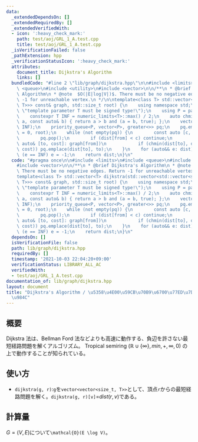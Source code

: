 ```yaml
---
data:
  _extendedDependsOn: []
  _extendedRequiredBy: []
  _extendedVerifiedWith:
  - icon: ':heavy_check_mark:'
    path: test/aoj/GRL_1_A.test.cpp
    title: test/aoj/GRL_1_A.test.cpp
  _isVerificationFailed: false
  _pathExtension: hpp
  _verificationStatusIcon: ':heavy_check_mark:'
  attributes:
    document_title: Dijkstra's Algorithm
    links: []
  bundledCode: "#line 2 \"lib/graph/dijkstra.hpp\"\n\n#include <limits>\n#include\
    \ <queue>\n#include <utility>\n#include <vector>\n\n/**\n * @brief Dijkstra's\
    \ Algorithm\n * @note  $O(|E|log|V|)$. There must be no negative edges. Return\
    \ -1 for unreachable vertex.\n */\n\ntemplate<class T> std::vector<T> dijkstra(std::vector<std::vector<std::pair<std::size_t,\
    \ T>>> const& graph, std::size_t root) {\n    using namespace std;\n    static_assert(is_signed<T>::value,\
    \ \"template parameter T must be signed type!\");\n    using P = pair<T, size_t>;\n\
    \    constexpr T INF = numeric_limits<T>::max() / 2;\n    auto chmin = [](auto&\
    \ a, const auto& b) { return a > b and (a = b, true); };\n    vector<T> dist(size(graph),\
    \ INF);\n    priority_queue<P, vector<P>, greater<>> pq;\n    pq.emplace(dist[root]\
    \ = 0, root);\n    while (not empty(pq)) {\n        const auto [c, from] = pq.top();\n\
    \        pq.pop();\n        if (dist[from] < c) continue;\n        for (const\
    \ auto& [to, cost]: graph[from])\n            if (chmin(dist[to], dist[from] +\
    \ cost)) pq.emplace(dist[to], to);\n    }\n    for (auto&& e: dist)\n        if\
    \ (e == INF) e = -1;\n    return dist;\n}\n"
  code: "#pragma once\n\n#include <limits>\n#include <queue>\n#include <utility>\n\
    #include <vector>\n\n/**\n * @brief Dijkstra's Algorithm\n * @note  $O(|E|log|V|)$.\
    \ There must be no negative edges. Return -1 for unreachable vertex.\n */\n\n\
    template<class T> std::vector<T> dijkstra(std::vector<std::vector<std::pair<std::size_t,\
    \ T>>> const& graph, std::size_t root) {\n    using namespace std;\n    static_assert(is_signed<T>::value,\
    \ \"template parameter T must be signed type!\");\n    using P = pair<T, size_t>;\n\
    \    constexpr T INF = numeric_limits<T>::max() / 2;\n    auto chmin = [](auto&\
    \ a, const auto& b) { return a > b and (a = b, true); };\n    vector<T> dist(size(graph),\
    \ INF);\n    priority_queue<P, vector<P>, greater<>> pq;\n    pq.emplace(dist[root]\
    \ = 0, root);\n    while (not empty(pq)) {\n        const auto [c, from] = pq.top();\n\
    \        pq.pop();\n        if (dist[from] < c) continue;\n        for (const\
    \ auto& [to, cost]: graph[from])\n            if (chmin(dist[to], dist[from] +\
    \ cost)) pq.emplace(dist[to], to);\n    }\n    for (auto&& e: dist)\n        if\
    \ (e == INF) e = -1;\n    return dist;\n}\n"
  dependsOn: []
  isVerificationFile: false
  path: lib/graph/dijkstra.hpp
  requiredBy: []
  timestamp: '2021-10-03 22:04:20+09:00'
  verificationStatus: LIBRARY_ALL_AC
  verifiedWith:
  - test/aoj/GRL_1_A.test.cpp
documentation_of: lib/graph/dijkstra.hpp
layout: document
title: "Dijkstra's Algorithm / \u5358\u4E00\u59CB\u70B9\u6700\u77ED\u7D4C\u8DEF\u554F\
  \u984C"
---
```


## 概要
Dijkstra 法は、Bellman Ford 法などよりも高速に動作する、負辺を許さない最短経路問題を解くアルゴリズム。
Tropical semiring ($\mathbb{R} \cup{\{\infty \}}, min, +, \infty, 0$) の上で動作することが知られている。

## 使い方
- `dijkstra(g, r)`:`g`を`vector<vector<size_t, T>>`として、頂点`r`からの最短経路問題を解く。`dijkstra(g, r)[v]`=$dist(r, v)$である。

## 計算量
$G=(V,E)$について`\mathcal{O}(E \log V)`。
